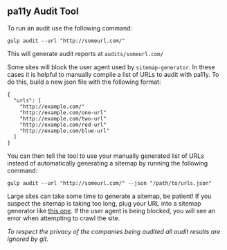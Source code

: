 
## pa11y Audit Tool

To run an audit use the following command:

```
gulp audit --url "http://someurl.com/"
```

This will generate audit reports at `audits/someurl.com/`

Some sites will block the user agent used by `sitemap-generator`. In these cases it is helpful to manually compile a list of URLs to audit with pa11y. To do this, build a new json file with the following format:

```
{
  "urls": [
    "http://example.com/"
    "http://example.com/one-url"
    "http://example.com/two-url"
    "http://example.com/red-url"
    "http://example.com/blue-url"
  ]
}
```

You can then tell the tool to use your manually generated list of URLs instead of automatically generating a sitemap by running the following command:

```
gulp audit --url "http://someurl.com/" --json "/path/to/urls.json"
```

Large sites can take some time to generate a sitemap, be patient! If you suspect the sitemap is taking too long, plug your URL into a sitemap generator like [this one](https://www.xml-sitemaps.com/). If the user agent is being blocked, you will see an error when attempting to crawl the site.

*To respect the privacy of the companies being audited all audit results are ignored by git.*

